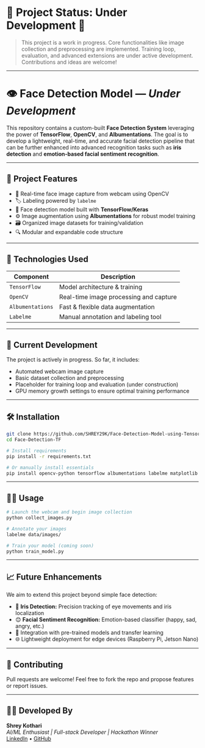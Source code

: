# 🚧 Project Status: Under Development 🚧

> This project is a work in progress. Core functionalities like image collection and preprocessing are implemented. Training loop, evaluation, and advanced extensions are under active development. Contributions and ideas are welcome!

---

# 👁️ Face Detection Model — *Under Development*

This repository contains a custom-built **Face Detection System** leveraging the power of **TensorFlow**, **OpenCV**, and **Albumentations**. The goal is to develop a lightweight, real-time, and accurate facial detection pipeline that can be further enhanced into advanced recognition tasks such as **iris detection** and **emotion-based facial sentiment recognition**.

---

## 🚀 Project Features

- 📸 Real-time face image capture from webcam using OpenCV
- 🏷️ Labeling powered by `labelme`
- 🧠 Face detection model built with **TensorFlow/Keras**
- ⚙️ Image augmentation using **Albumentations** for robust model training
- 🗃️ Organized image datasets for training/validation
- 🔍 Modular and expandable code structure

---

## 🧰 Technologies Used

| Component     | Description                               |
|---------------|-------------------------------------------|
| `TensorFlow`  | Model architecture & training             |
| `OpenCV`      | Real-time image processing and capture    |
| `Albumentations` | Fast & flexible data augmentation     |
| `Labelme`     | Manual annotation and labeling tool       |

---

## 🧪 Current Development

The project is actively in progress. So far, it includes:
- Automated webcam image capture
- Basic dataset collection and preprocessing
- Placeholder for training loop and evaluation (under construction)
- GPU memory growth settings to ensure optimal training performance

---

## 🛠️ Installation

```bash
git clone https://github.com/SHREY29K/Face-Detection-Model-using-Tensorflow-OpenCV.git
cd Face-Detection-TF

# Install requirements
pip install -r requirements.txt

# Or manually install essentials
pip install opencv-python tensorflow albumentations labelme matplotlib
```

---

## 🧑‍💻 Usage

```bash
# Launch the webcam and begin image collection
python collect_images.py

# Annotate your images
labelme data/images/

# Train your model (coming soon)
python train_model.py
```

---

## 📈 Future Enhancements

We aim to extend this project beyond simple face detection:

- 🔵 **Iris Detection:** Precision tracking of eye movements and iris localization
- 😊 **Facial Sentiment Recognition:** Emotion-based classifier (happy, sad, angry, etc.)
- 🧠 Integration with pre-trained models and transfer learning
- 🌐 Lightweight deployment for edge devices (Raspberry Pi, Jetson Nano)

---

## 🤝 Contributing

Pull requests are welcome! Feel free to fork the repo and propose features or report issues.

---

## 🧑‍🎓 Developed By

**Shrey Kothari**  
*AI/ML Enthusiast | Full-stack Developer | Hackathon Winner*  
[LinkedIn](https://www.linkedin.com/in/shrey-kothari) • [GitHub](https://github.com/SHREY29K)
